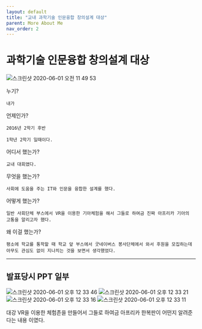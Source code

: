 ```yaml
---
layout: default
title: "교내 과학기술 인문융합 창의설계 대상"
parent: More About Me
nav_order: 2
---
```


# 과학기술 인문융합 창의설계 대상

![스크린샷 2020-06-01 오전 11 49 53](https://user-images.githubusercontent.com/16849874/83371702-3128ce80-a3fe-11ea-92b0-272dcd57afa2.png)

누기?

    내가

언제인가?

    2016년 2학기 후반

    1학년 2학기 일때이다.

어디서 했는가?

    교내 대회였다.

무엇을 했는가?

    사회에 도움을 주는 IT와 인문을 융합한 설계를 했다.

어떻게 했는가?

    일반 사회단체 부스에서 VR을 이용한 기아체험을 해서 그들로 하여금 진짜 아프리카 기아의 고통을 알리고자 했다.

왜 이걸 했는가?

    평소에 학교를 통학할 때 학교 앞 부스에서 굿네이버스 봉사단체에서 와서 후원을 모집하는데 아무도 관심도 없이 지나치는 것을 보면서 생각했었다.

---

## 발표당시 PPT 일부

![스크린샷 2020-06-01 오후 12 33 46](https://user-images.githubusercontent.com/16849874/83373920-f1191a00-a404-11ea-914c-45b3407947d3.png)
![스크린샷 2020-06-01 오후 12 33 21](https://user-images.githubusercontent.com/16849874/83373925-f5453780-a404-11ea-8212-53a26bcb684b.png)
![스크린샷 2020-06-01 오후 12 33 16](https://user-images.githubusercontent.com/16849874/83373928-f70efb00-a404-11ea-9f19-c06d37323f7c.png)
![스크린샷 2020-06-01 오후 12 33 11](https://user-images.githubusercontent.com/16849874/83373930-f7a79180-a404-11ea-827a-a8b5960b27a8.png)

대강 VR을 이용한 체험존을 만들어서 그들로 하여금 아프리카 한복판이 어떤지 알려준다는 내용 이였다.